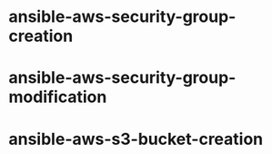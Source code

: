 # ansible-aws-security-group-creation
# ansible-aws-security-group-modification
# ansible-aws-s3-bucket-creation
